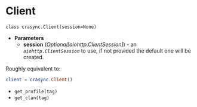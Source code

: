 # Client
`class crasync.Client(session=None)`    
* **Parameters**    
    * **session** (*Optional[aiohttp.ClientSession]*) - an *`aiohttp.ClientSession`* to use, if not provided the default one will be created.

Roughly equivalent to:
```elm
client = crasync.Client()
```
* `get_profile(tag)`
* `get_clan(tag)`